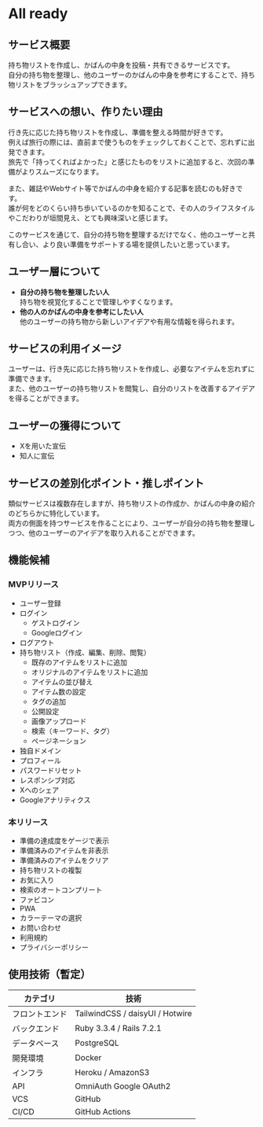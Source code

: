 # All ready

## サービス概要

持ち物リストを作成し、かばんの中身を投稿・共有できるサービスです。<br>
自分の持ち物を整理し、他のユーザーのかばんの中身を参考にすることで、持ち物リストをブラッシュアップできます。

## サービスへの想い、作りたい理由

行き先に応じた持ち物リストを作成し、準備を整える時間が好きです。<br>
例えば旅行の際には、直前まで使うものをチェックしておくことで、忘れずに出発できます。<br>
旅先で「持ってくればよかった」と感じたものをリストに追加すると、次回の準備がよりスムーズになります。

また、雑誌やWebサイト等でかばんの中身を紹介する記事を読むのも好きです。<br>
誰が何をどのくらい持ち歩いているのかを知ることで、その人のライフスタイルやこだわりが垣間見え、とても興味深いと感じます。<br>

このサービスを通じて、自分の持ち物を整理するだけでなく、他のユーザーと共有し合い、より良い準備をサポートする場を提供したいと思っています。

## ユーザー層について

- **自分の持ち物を整理したい人**<br>
持ち物を視覚化することで管理しやすくなります。
- **他の人のかばんの中身を参考にしたい人**<br>
他のユーザーの持ち物から新しいアイデアや有用な情報を得られます。

## サービスの利用イメージ

ユーザーは、行き先に応じた持ち物リストを作成し、必要なアイテムを忘れずに準備できます。<br>
また、他のユーザーの持ち物リストを閲覧し、自分のリストを改善するアイデアを得ることができます。

## ユーザーの獲得について

- Xを用いた宣伝
- 知人に宣伝

## サービスの差別化ポイント・推しポイント

類似サービスは複数存在しますが、持ち物リストの作成か、かばんの中身の紹介のどちらかに特化しています。<br>
両方の側面を持つサービスを作ることにより、ユーザーが自分の持ち物を整理しつつ、他のユーザーのアイデアを取り入れることができます。

## 機能候補

### MVPリリース

- ユーザー登録
- ログイン
    - ゲストログイン
    - Googleログイン
- ログアウト
- 持ち物リスト（作成、編集、削除、閲覧）
    - 既存のアイテムをリストに追加
    - オリジナルのアイテムをリストに追加
    - アイテムの並び替え
    - アイテム数の設定
    - タグの追加
    - 公開設定
    - 画像アップロード
    - 検索（キーワード、タグ）
    - ページネーション
- 独自ドメイン
- プロフィール
- パスワードリセット
- レスポンシブ対応
- Xへのシェア
- Googleアナリティクス

### 本リリース

- 準備の達成度をゲージで表示
- 準備済みのアイテムを非表示
- 準備済みのアイテムをクリア
- 持ち物リストの複製
- お気に入り
- 検索のオートコンプリート
- ファビコン
- PWA
- カラーテーマの選択
- お問い合わせ
- 利用規約
- プライバシーポリシー

## 使用技術（暫定）

| カテゴリ | 技術 |
| --- | --- |
| フロントエンド | TailwindCSS / daisyUI / Hotwire
| バックエンド | Ruby 3.3.4 / Rails 7.2.1 |
| データベース | PostgreSQL |
| 開発環境 | Docker |
| インフラ | Heroku / AmazonS3 |
| API | OmniAuth Google OAuth2 |
| VCS | GitHub |
| CI/CD | GitHub Actions |
